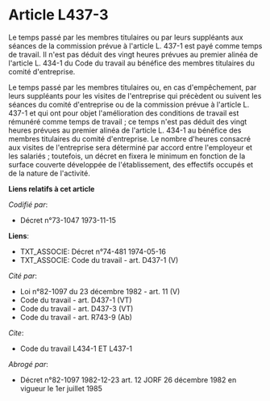 # Article L437-3

Le temps passé par les membres titulaires ou par leurs suppléants aux séances de la commission prévue à l'article L. 437-1
est payé comme temps de travail. Il n'est pas déduit des vingt heures prévues au premier alinéa de l'article L. 434-1 du Code
du travail au bénéfice des membres titulaires du comité d'entreprise.

Le temps passé par les membres titulaires ou, en cas d'empêchement, par leurs suppléants pour les visites de l'entreprise qui
précèdent ou suivent les séances du comité d'entreprise ou de la commission prévue à l'article L. 437-1 et qui ont pour objet
l'amélioration des conditions de travail est rémunéré comme temps de travail ; ce temps n'est pas déduit des vingt heures
prévues au premier alinéa de l'article L. 434-1 au bénéfice des membres titulaires du comité d'entreprise. Le nombre d'heures
consacré aux visites de l'entreprise sera déterminé par accord entre l'employeur et les salariés ; toutefois, un décret en
fixera le minimum en fonction de la surface couverte développée de l'établissement, des effectifs occupés et de la nature de
l'activité.

**Liens relatifs à cet article**

_Codifié par_:

  - Décret n°73-1047 1973-11-15

**Liens**:

  - TXT_ASSOCIE: Décret n°74-481 1974-05-16
  - TXT_ASSOCIE: Code du travail - art. D437-1 (V)

_Cité par_:

  - Loi n°82-1097 du 23 décembre 1982 - art. 11 (V)
  - Code du travail - art. D437-1 (VT)
  - Code du travail - art. D437-3 (VT)
  - Code du travail - art. R743-9 (Ab)

_Cite_:

  - Code du travail L434-1 ET L437-1

_Abrogé par_:

  - Décret n°82-1097 1982-12-23 art. 12 JORF 26 décembre 1982 en vigueur le 1er juillet 1985
